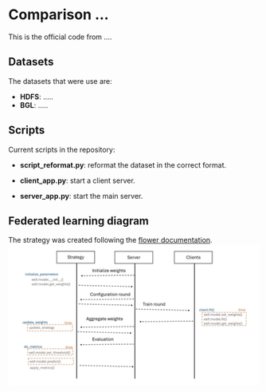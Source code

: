 # Comparison ...

This is the official code from ....

## Datasets
The datasets that were use are:

*   **HDFS**: .....
*   **BGL**: .....

## Scripts
Current scripts in the repository:
*   **script_reformat.py**: reformat the dataset in the correct format.

*   **client_app.py**: start a client server.
*   **server_app.py**: start the main server.

## Federated learning diagram
The strategy was created following the [flower documentation](https://flower.ai/docs/framework/how-to-implement-strategies.html).
![diagram](img/diagram.jpg)